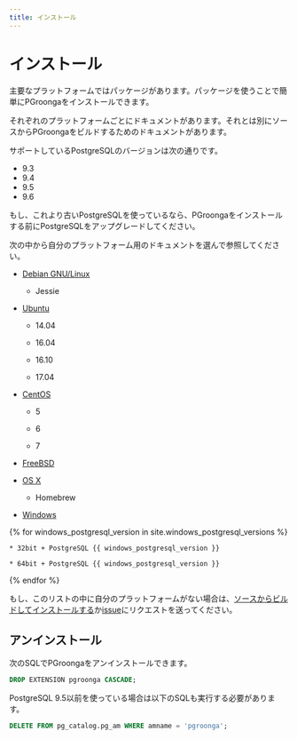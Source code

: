 ```yaml
---
title: インストール
---
```


# インストール

主要なプラットフォームではパッケージがあります。パッケージを使うことで簡単にPGroongaをインストールできます。

それぞれのプラットフォームごとにドキュメントがあります。それとは別にソースからPGroongaをビルドするためのドキュメントがあります。

サポートしているPostgreSQLのバージョンは次の通りです。

  * 9.3
  * 9.4
  * 9.5
  * 9.6

もし、これより古いPostgreSQLを使っているなら、PGroongaをインストールする前にPostgreSQLをアップグレードしてください。

次の中から自分のプラットフォーム用のドキュメントを選んで参照してください。

  * [Debian GNU/Linux](debian.html)

    * Jessie

  * [Ubuntu](ubuntu.html)

    * 14.04

    * 16.04

    * 16.10

    * 17.04

  * [CentOS](centos.html)

    * 5

    * 6

    * 7

  * [FreeBSD](freebsd.html)

  * [OS X](os-x.html)

    * Homebrew

  * [Windows](windows.html)

{% for windows_postgresql_version in site.windows_postgresql_versions %}

    * 32bit + PostgreSQL {{ windows_postgresql_version }}

    * 64bit + PostgreSQL {{ windows_postgresql_version }}

{% endfor %}

もし、このリストの中に自分のプラットフォームがない場合は、[ソースからビルドしてインストールする](source.html)か[issue](https://github.com/pgroonga/pgroonga/issues/new)にリクエストを送ってください。

## アンインストール

次のSQLでPGroongaをアンインストールできます。

```sql
DROP EXTENSION pgroonga CASCADE;
```

PostgreSQL 9.5以前を使っている場合は以下のSQLも実行する必要があります。

```sql
DELETE FROM pg_catalog.pg_am WHERE amname = 'pgroonga';
```
